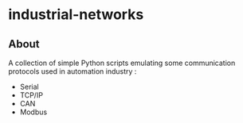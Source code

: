 # industrial-networks
## About
A collection of simple Python scripts emulating some communication protocols used in automation industry :
- Serial
- TCP/IP
- CAN
- Modbus